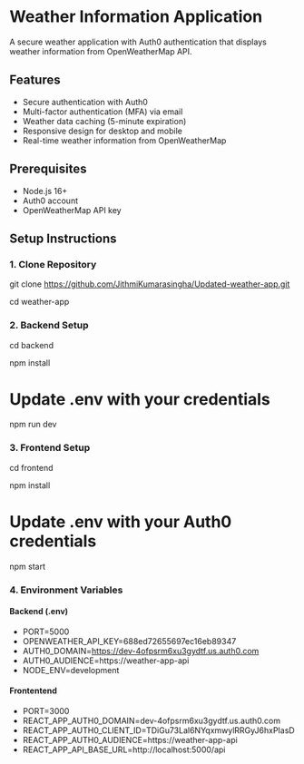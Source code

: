 # Weather Information Application

A secure weather application with Auth0 authentication that displays weather information from OpenWeatherMap API.

## Features

- Secure authentication with Auth0
- Multi-factor authentication (MFA) via email
- Weather data caching (5-minute expiration)
- Responsive design for desktop and mobile
- Real-time weather information from OpenWeatherMap

## Prerequisites

- Node.js 16+
- Auth0 account
- OpenWeatherMap API key

## Setup Instructions

### 1. Clone Repository

git clone https://github.com/JithmiKumarasingha/Updated-weather-app.git

cd weather-app


### 2. Backend Setup

cd backend

npm install


# Update .env with your credentials
npm run dev


### 3. Frontend Setup

cd frontend

npm install


# Update .env with your Auth0 credentials
npm start


### 4. Environment Variables

#### Backend (.env)
- PORT=5000
- OPENWEATHER_API_KEY=688ed72655697ec16eb89347
- AUTH0_DOMAIN=https://dev-4ofpsrm6xu3gydtf.us.auth0.com
- AUTH0_AUDIENCE=https://weather-app-api
- NODE_ENV=development

#### Frontentend
- PORT=3000
- REACT_APP_AUTH0_DOMAIN=dev-4ofpsrm6xu3gydtf.us.auth0.com
- REACT_APP_AUTH0_CLIENT_ID=TDiGu73Lal6NYqxmwylRRGyJ6hxPIasD
- REACT_APP_AUTH0_AUDIENCE=https://weather-app-api
- REACT_APP_API_BASE_URL=http://localhost:5000/api

